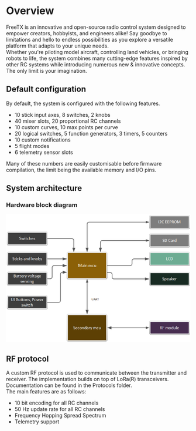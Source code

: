 # Overview

FreeTX is an innovative and open-source radio control system designed to empower creators, hobbyists, and engineers alike! Say goodbye to limitations and hello to endless possibilities as you explore a versatile platform that adapts to your unique needs.  
Whether you're piloting model aircraft, controlling land vehicles, or bringing robots to life, the system 
combines many cutting-edge features inspired by other RC systems while introducing numerous new & innovative concepts.
The only limit is your imagination.

## Default configuration

By default, the system is configured with the following features.

- 10 stick input axes, 8 switches, 2 knobs
- 40 mixer slots, 20 proportional RC channels
- 10 custom curves, 10 max points per curve
- 20 logical switches, 5 function generators, 3 timers, 5 counters
- 10 custom notifications 
- 5 flight modes
- 6 telemetry sensor slots

Many of these numbers are easily customisable before firmware compilation, the limit being the available memory and I/O pins. 

## System architecture

### Hardware block diagram
<p align="left">
<img src="images/tx_block_diagram.png" width="600"/>
</p>

## RF protocol

A custom RF protocol is used to communicate between the transmitter and receiver. The implementation builds on top of LoRa(R) transceivers. Documentation can be found in the Protocols folder.  
The main features are as follows:
- 10 bit encoding for all RC channels
- 50 Hz update rate for all RC channels
- Frequency Hopping Spread Spectrum
- Telemetry support
